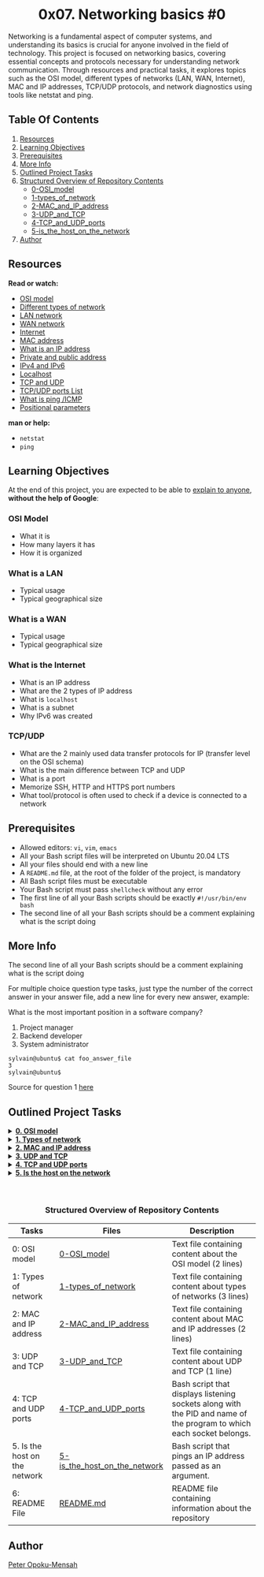 <center> <h1>0x07. Networking basics #0</h1> </center>

Networking is a fundamental aspect of computer systems, and understanding its basics is crucial for anyone involved in the field of technology. This project is focused on networking basics, covering essential concepts and protocols necessary for understanding network communication. Through resources and practical tasks, it explores topics such as the OSI model, different types of networks (LAN, WAN, Internet),  MAC and IP addresses, TCP/UDP protocols, and network diagnostics using tools like netstat and ping. 

## Table Of Contents

1. [Resources](#resources)
2. [Learning Objectives](#learning-objectives)
3. [Prerequisites](#prerequisites)
4. [More Info](#more-info)
5. [Outlined Project Tasks](outlined_project_tasks)
5. [Structured Overview of Repository Contents](structured-overview-of-repository-contents)
    - [0-OSI_model](0-OSI_model)
    - [1-types_of_network](1-repetition_token_0rb)
    - [2-MAC_and_IP_address](2-MAC_and_IP_address)
    - [3-UDP_and_TCP](3-UDP_and_TCP)
    - [4-TCP_and_UDP_ports](4-tcp_and_udp_ports)
    - [5-is_the_host_on_the_network](5-is_the_host_on_the_network)
6. [Author](#author)

## Resources

**Read or watch:**

* [OSI model](https://en.wikipedia.org/wiki/OSI_model)
* [Different types of network](https://www.lifewire.com/lans-wans-and-other-area-networks-817376)
* [LAN network](https://en.wikipedia.org/wiki/Local_area_network)
* [WAN network](https://en.wikipedia.org/wiki/Wide_area_network)
* [Internet](https://en.wikipedia.org/wiki/Internet)
* [MAC address](https://whatismyipaddress.com/mac-address)
* [What is an IP address](https://www.bleepingcomputer.com/tutorials/ip-addresses-explained/)
* [Private and public address](https://www.iplocation.net/public-vs-private-ip-address)
* [IPv4 and IPv6](https://www.webopedia.com/insights/ipv6-ipv4-difference/)
* [Localhost](https://en.wikipedia.org/wiki/Localhost)
* [TCP and UDP](https://www.howtogeek.com/190014/htg-explains-what-is-the-difference-between-tcp-and-udp/)
* [TCP/UDP ports List](https://en.wikipedia.org/wiki/List_of_TCP_and_UDP_port_numbers)
* [What is ping /ICMP](https://en.wikipedia.org/wiki/Ping_%28networking_utility%29)
* [Positional parameters](https://www.adminschoice.com/bash-positional-parameters)

**man or help:**

* `netstat`
* `ping`

## Learning Objectives

At the end of this project, you are expected to be able to [explain to anyone](https://fs.blog/feynman-learning-technique/), **without the help of Google**:

### OSI Model

* What it is
* How many layers it has
* How it is organized

### What is a LAN

* Typical usage
* Typical geographical size

### What is a WAN

* Typical usage
* Typical geographical size

### What is the Internet

* What is an IP address
* What are the 2 types of IP address
* What is `localhost`
* What is a subnet
* Why IPv6 was created

### TCP/UDP

* What are the 2 mainly used data transfer protocols for IP (transfer level on the OSI schema)
* What is the main difference between TCP and UDP
* What is a port
* Memorize SSH, HTTP and HTTPS port numbers
* What tool/protocol is often used to check if a device is connected to a network

## Prerequisites

* Allowed editors: `vi`, `vim`, `emacs`
* All your Bash script files will be interpreted on Ubuntu 20.04 LTS
* All your files should end with a new line
* A `README.md` file, at the root of the folder of the project, is mandatory
* All Bash script files must be executable
* Your Bash script must pass `shellcheck` without any error
* The first line of all your Bash scripts should be exactly `#!/usr/bin/env bash`
* The second line of all your Bash scripts should be a comment explaining what is the script doing


## More Info

The second line of all your Bash scripts should be a comment explaining what is the script doing

For multiple choice question type tasks, just type the number of the correct answer in your answer file, add a new line for every new answer, example:

What is the most important position in a software company?

1. Project manager
2. Backend developer
3. System administrator

```
sylvain@ubuntu$ cat foo_answer_file
3
sylvain@ubuntu$
```
Source for question 1 [here](https://twitter.com/devopsreact/status/831922429215662080)

## Outlined Project Tasks

<details>
  <summary><a href="./0-OSI_model"><strong>0. OSI model</strong></a></summary><br>
  <div align="center">
    <figure>
      <a href='https://postimages.org/' target='_blank'>
        <img src='https://i.postimg.cc/Bv1PWt5X/image.png' border='0' alt='image' style="max-width: 100%;">
      </a>
      <figcaption><em>OSI Model: Network communication framework with layered abstraction.</em></figcaption>
    </figure>
  </div>
</details>


<details>
  <summary><a href="./1-types_of_network"><strong>1. Types of network</strong></a></summary><br>
  <div align="center">
    <figure>
      <a href='https://postimages.org/' target='_blank'>
        <img src='https://i.postimg.cc/nLCTkX2r/image.png' border='0' alt='image' style="max-width: 100%;">
      </a>
      <figcaption><em>Types of Network: LAN for local, WAN for wider connections.</em></figcaption>
    </figure>
  </div>
</details>

<details>
  <summary><a href="./2-MAC_and_IP_address"><strong>2. MAC and IP address</strong></a></summary><br>
  <div align="center">
    <figure>
      <a href='https://postimages.org/' target='_blank'>
        <img src='https://i.postimg.cc/pXmD4w8c/image.png' border='0' alt='image' style="max-width: 100%;">
      </a>
      <figcaption><em>MAC and IP Address: Unique identifiers for network interfaces.</em></figcaption>
    </figure>
  </div>
</details>

<details>
  <summary><a href="./3-UDP_and_TCP"><strong>3. UDP and TCP</strong></a></summary><br>
  <div align="center">
    <figure>
      <a href='https://postimages.org/' target='_blank'>
        <img src='https://i.postimg.cc/9X6P9WrP/image.png' border='0' alt='image' style="max-width: 100%;">
      </a>
      <figcaption><em>UDP and TCP: Protocols for reliable and fast data transfer.</em></figcaption>
    </figure>
  </div>
</details>

<details>
  <summary><a href="./4-TCP_and_UDP_ports"><strong>4. TCP and UDP ports</strong></a></summary><br>
  <div align="center">
    <figure>
      <a href='https://postimages.org/' target='_blank'>
        <img src='https://i.postimg.cc/9Mq6xmVP/image.png' border='0' alt='image' style="max-width: 100%;">
      </a>
      <figcaption><em>UDP and TCP: Protocols for reliable and fast data transfer.</em></figcaption>
    </figure>
  </div>
</details>

<details>
  <summary><a href="./5-is_the_host_on_the_network"><strong>5. Is the host on the network</strong></a></summary><br>
  <div align="center">
    <figure>
      <a href='https://postimages.org/' target='_blank'>
        <img src='https://i.postimg.cc/g0KXxW1D/image.png' border='0' alt='image' style="max-width: 100%;">
      </a>
      <figcaption><em>Is the Host on the Network: Bash script to ping an IP address.</em></figcaption>
    </figure>
  </div>
</details>

<br>
<br>
<center><h3>Structured Overview of Repository Contents</h3> </center>

| Tasks | Files | Description |
| ----- | ----- | ----------- |
| 0: OSI model | [0-OSI_model](https://github.com/deezyfg/alx-system_engineering-devops/blob/master/0x07-networking_basics/0-OSI_model) | Text file containing content about the OSI model (2 lines) |
| 1: Types of network | [1-types_of_network](https://github.com/deezyfg/alx-system_engineering-devops/blob/master/0x07-networking_basics/1-types_of_network) | Text file containing content about types of networks (3 lines) |
| 2: MAC and IP address | [2-MAC_and_IP_address](https://github.com/deezyfg/alx-system_engineering-devops/blob/master/0x07-networking_basics/2-MAC_and_IP_address) | Text file containing content about MAC and IP addresses (2 lines) |
| 3: UDP and TCP | [3-UDP_and_TCP](https://github.com/deezyfg/alx-system_engineering-devops/blob/master/0x07-networking_basics/3-UDP_and_TCP) | Text file containing content about UDP and TCP (1 line)
| 4: TCP and UDP ports | [4-TCP_and_UDP_ports](https://github.com/deezyfg/alx-system_engineering-devops/blob/master/0x07-networking_basics/4-TCP_and_UDP_ports) | Bash script that displays listening sockets along with the PID and name of the program to which each socket belongs. |
| 5. Is the host on the network | [5-is_the_host_on_the_network](https://github.com/deezyfg/alx-system_engineering-devops/blob/master/0x07-networking_basics/5-is_the_host_on_the_network) | Bash script that pings an IP address passed as an argument. |
| 6: README File | [README.md](https://github.com/deezyfg/alx-system_engineering-devops/blob/master/0x07-networking_basics/README.md) | README file containing information about the repository |

## Author

[Peter Opoku-Mensah](https://github.com/deezyfg)